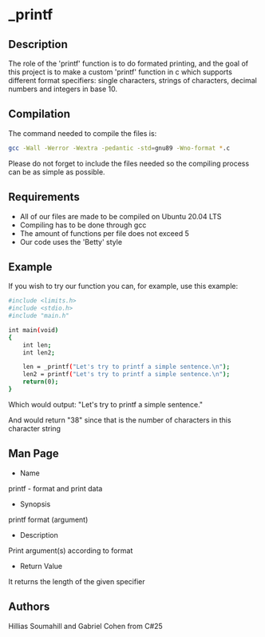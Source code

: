 # _printf

## Description

The role of the 'printf' function is to do formated printing, and the goal of this project is to make a custom 'printf' function in c which supports different format specifiers: single characters, strings of characters, decimal numbers and integers in base 10.

## Compilation

The command needed to compile the files is:

```sh
gcc -Wall -Werror -Wextra -pedantic -std=gnu89 -Wno-format *.c
```

Please do not forget to include the files needed so the compiling process can be as simple as possible.

## Requirements

- All of our files are made to be compiled on Ubuntu 20.04 LTS
- Compiling has to be done through gcc
- The amount of functions per file does not exceed 5
- Our code uses the 'Betty' style

## Example

If you wish to try our function you can, for example, use this example:

```sh
#include <limits.h>
#include <stdio.h>
#include "main.h"

int main(void)
{
    int len;
    int len2;

    len = _printf("Let's try to printf a simple sentence.\n");
    len2 = printf("Let's try to printf a simple sentence.\n");
    return(0);
}
```
Which would output: "Let's try to printf a simple sentence."

And would return "38" since that is the number of characters in this character string

## Man Page

- Name

printf - format and print data

- Synopsis

printf format (argument)

- Description

Print argument(s) according to format

- Return Value

It returns the length of the given specifier


## Authors
Hillias Soumahill and Gabriel Cohen from C#25
